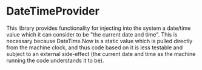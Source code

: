 ﻿# DateTimeProvider

This library provides functionality for injecting into the system a date/time value which it can consider
to be "the current date and time".  This is necessary because DateTime.Now is a static value which is
pulled directly from the machine clock, and thus code based on it is less testable and subject to an
external side-effect (the current date and time as the machine running the code understands it to be).